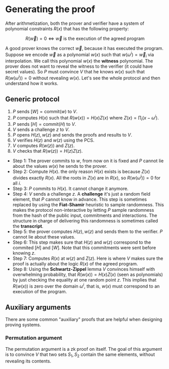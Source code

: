 
# Generating the proof
After arithmetization, both the prover and verifier have a system of polynomial constraints $R(x)$ that has the following property:

$$
R(\vec{w}) = 0 \iff \vec{w}\text{ is the execution of the agreed program}
$$

A good prover knows the correct $\vec{w}$, because it has executed the program. Suppose we encode $\vec{w}$ as a polynomial $w(x)$ such that $w(\omega^i)=\vec{w}_i$ via interpolation. We call this polynomial $w(x)$ the **witness** polynomial.  The prover does not want to reveal the witness to the verifier (it could have secret values). So $P$ must convince $V$ that he knows $w(x)$ such that $R(w(\omega^i))=0$ without revealing $w(x)$. Let's see the whole protocol and then understand how it works.

## Generic protocol
1. $P$ sends $[W]=\text{commit}(w)$ to $V$.
2. $P$ computes $H(x)$ such that $R(w(x))=H(x)Z(x)$ where $Z(x)=\prod_i(x-\omega^i)$.
3. $P$ sends $[H]=\text{commit}(H)$ to $V$.
4. $V$ sends a challenge $z$ to $V$.
5. $P$ opens $H(z), w(z)$ and sends the proofs and results to $V$.
6. $V$ verifies $H(z)$ and $w(z)$ using the PCS.
7. $V$ computes $R(w(z))$ and $Z(z)$.
8. $V$ checks that $R(w(z))=H(z)Z(z)$.

- Step 1: The prover commits to $w$, from now on it is fixed and $P$ cannot lie about the values $w(x)$ he sends to the prover.
- Step 2: Compute $H(x)$. the only reason $H(x)$ exists is because $Z(x)$ divides exactly $R(x)$. All the roots in $Z(x)$ are in $R(x)$, so $R(w(\omega^i))=0$ for all $i$.
- Step 3: $P$ commits to $H(x)$. It cannot change it anymore.
- Step 4: $V$ sends a challenge $z$. A **challenge** it's just a random field element, that $P$ cannot know in advance. This step is sometimes replaced by using the **Fiat-Shamir** heuristic to sample randomness. This makes the protocol non-interactive by letting $P$ sample randomness from the hash of the public input, commitments and interactions. The structure in charge of delivering this randomness is sometimes called the **transcript**. 
- Step 5: the prover computes $H(z), w(z)$ and sends them to the verifier. $P$ cannot lie about these values.
- Step 6: This step makes sure that $H(z)$ and $w(z)$ correspond to the commited $[H]$ and $[W]$. Note that this commitments were sent before knowing $z$.
- Step 7: Computes $R(x)$ at $w(z)$ and $Z(z)$. Here is where $V$ makes sure the proof is actually about the logic $R(x)$ of the agreed program.
- Step 8: Using the **Schwartz-Zippel** lemma $V$ convinces himself with overwhelming probability, that $R(w(x))=H(x)Z(x)$ (seen as polynomials) by just checking the equality at one random point $z$. This implies that $R(w(x))$ is zero over the domain $\omega^i$, that is, $w(x)$ must correspond to an execution of the program.

## Auxiliary arguments
There are some common "auxiliary" proofs that are helpful when designing proving systems.

### Permutation argument
The permutation argument is a zk proof on itself. The goal of this argument is to convince $V$ that two sets $S_1, S_2$ contain the same elements, without revealing its contents.
